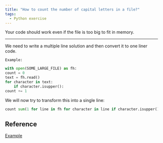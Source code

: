 ```yaml
---
title: "How to count the number of capital letters in a file?"
tags:
  - Python exercise
---
```


Your code should work even if the file is too big to fit in memory.
________________

We need to write a multiple line solution and then convert it to one liner code.

`Example:`

```python
with open(SOME_LARGE_FILE) as fh:
count = 0
text = fh.read()
for character in text:
    if character.isupper():
count += 1
```

We will now try to transform this into a single line:

```python
count sum(1 for line in fh for character in line if character.isupper())
```

## Reference

[Example](https://forums.wikitechy.com/question/write-a-one-liner-that-will-count-the-number-of-capital-letters-in-a-file-your-code-should-work-even-if-the-file-is-too-big-to-fit-in-memory/)
